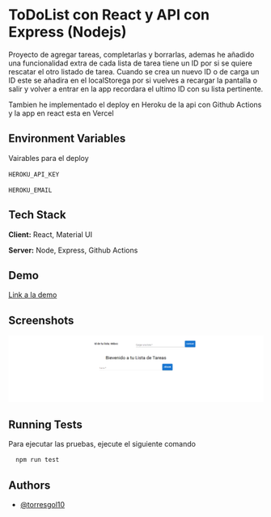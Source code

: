 
# ToDoList con React y API con Express (Nodejs)

Proyecto de agregar tareas, completarlas y borrarlas, ademas he añadido una funcionalidad extra de cada lista de tarea tiene un ID por si se quiere rescatar el otro listado de tarea. Cuando se crea un nuevo ID o de carga un ID este se añadira en el localStorega por si vuelves a recargar la pantalla o salir y volver a entrar en la app recordara el ultimo ID con su lista pertinente.

Tambien he implementado el deploy en Heroku de la api con Github Actions y la app en react esta en Vercel

## Environment Variables

Vairables para el deploy

`HEROKU_API_KEY`

`HEROKU_EMAIL`


## Tech Stack

**Client:** React, Material UI

**Server:** Node, Express, Github Actions


## Demo

[Link a la demo](https://to-do-list-react-torresgol10.vercel.app/)


## Screenshots

![App Screenshot](https://github.com/torresgol10/ToDoList-React/raw/07d4c7b501fcc04d78d0426e726fedeb7e70ebc3/screenshot.png)


## Running Tests

Para ejecutar las pruebas, ejecute el siguiente comando

```bash
  npm run test
```


## Authors

- [@torresgol10](https://github.com/torresgol10)

